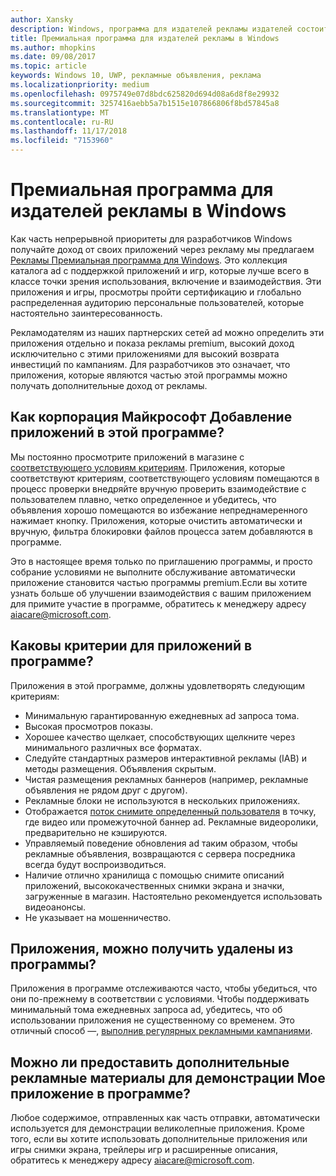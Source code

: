 ```yaml
---
author: Xansky
description: Windows, программа для издателей рекламы издателей состоит из каталога коллекции с поддержкой ad приложений, которые можно выбрать рекламные сети партнеров с использованием premium, повышенной емкости рекламы. Приложения в этой программе лучше всего подходит в классе точки зрения использования, включение и взаимодействия.
title: Премиальная программа для издателей рекламы в Windows
ms.author: mhopkins
ms.date: 09/08/2017
ms.topic: article
keywords: Windows 10, UWP, рекламные объявления, реклама
ms.localizationpriority: medium
ms.openlocfilehash: 0975749e07d8bdc625820d694d08a6d8f8e29932
ms.sourcegitcommit: 3257416aebb5a7b1515e107866806f8bd57845a8
ms.translationtype: MT
ms.contentlocale: ru-RU
ms.lasthandoff: 11/17/2018
ms.locfileid: "7153960"
---
```

# <a name="windows-premium-ads-publishers-program"></a>Премиальная программа для издателей рекламы в Windows

Как часть непрерывной приоритеты для разработчиков Windows получайте доход от своих приложений через рекламу мы предлагаем [Рекламы Премиальная программа для Windows](http://www.windowspremiumapps.com). Это коллекция каталога ad с поддержкой приложений и игр, которые лучше всего в классе точки зрения использования, включение и взаимодействия. Эти приложения и игры, просмотры пройти сертификацию и глобально распределенная аудиторию персональные пользователей, которые настоятельно заинтересованность.

Рекламодателям из наших партнерских сетей ad можно определить эти приложения отдельно и показа рекламы premium, высокий доход исключительно с этими приложениями для высокий возврата инвестиций по кампаниям. Для разработчиков это означает, что приложения, которые являются частью этой программы можно получать дополнительные доход от рекламы.

## <a name="how-does-microsoft-add-apps-to-this-program"></a>Как корпорация Майкрософт Добавление приложений в этой программе? 

Мы постоянно просмотрите приложений в магазине с [соответствующего условиям критериям](#what-are-the-criteria-for-apps-in-the-program). Приложения, которые соответствуют критериям, соответствующего условиям помещаются в процесс проверки внедряйте вручную проверить взаимодействие с пользователем плавно, четко определенное и убедитесь, что объявления хорошо помещаются во избежание непреднамеренного нажимает кнопку. Приложения, которые очистить автоматически и вручную, фильтра блокировки файлов процесса затем добавляются в программе.

Это в настоящее время только по приглашению программы, и просто собрание условиями не выполните обслуживание автоматически приложение становится частью программы premium.Если вы хотите узнать больше об улучшении взаимодействия с вашим приложением для примите участие в программе, обратитесь к менеджеру адресу aiacare@microsoft.com.

## <a name="what-are-the-criteria-for-apps-in-the-program"></a>Каковы критерии для приложений в программе?

Приложения в этой программе, должны удовлетворять следующим критериям:

* Минимальную гарантированную ежедневных ad запроса тома. 
* Высокая просмотров показы. 
* Хорошее качество щелкает, способствующих щелкните через минимального различных все форматах. 
* Следуйте стандартных размеров интерактивной рекламы (IAB) и методы размещения. Объявления скрытым.
* Чистая размещения рекламных баннеров (например, рекламные объявления не рядом друг с другом).
* Рекламные блоки не используются в нескольких приложениях.
* Отображается [поток снимите определенный пользователя](https://blogs.windows.com/buildingapps/2017/08/31/best-practices-using-video-ads-windows-apps/) в точку, где видео или промежуточной баннер ad. Рекламные видеоролики, предварительно не кэшируются. 
* Управляемый поведение обновления ad таким образом, чтобы рекламные объявления, возвращаются с сервера посредника всегда будут воспроизводиться.
* Наличие отлично хранилища с помощью снимите описаний приложений, высококачественных снимки экрана и значки, загруженные в магазин. Настоятельно рекомендуется использовать видеоанонсы.
* Не указывает на мошенничество.

## <a name="can-apps-get-removed-from-the-program"></a>Приложения, можно получить удалены из программы?

Приложения в программе отслеживаются часто, чтобы убедиться, что они по-прежнему в соответствии с условиями. Чтобы поддерживать минимальный тома ежедневных запроса ad, убедитесь, что об использовании приложения не существенному со временем. Это отличный способ —, [выполнив регулярных рекламными кампаниями](https://developer.microsoft.com/en-us/store/promote-your-apps).

## <a name="can-i-provide-additional-marketing-material-to-showcase-my-app-in-the-program"></a>Можно ли предоставить дополнительные рекламные материалы для демонстрации Мое приложение в программе? 

Любое содержимое, отправленных как часть отправки, автоматически используется для демонстрации великолепные приложения. Кроме того, если вы хотите использовать дополнительные приложения или игры снимки экрана, трейлеры игр и расширенные описания, обратитесь к менеджеру адресу aiacare@microsoft.com.
